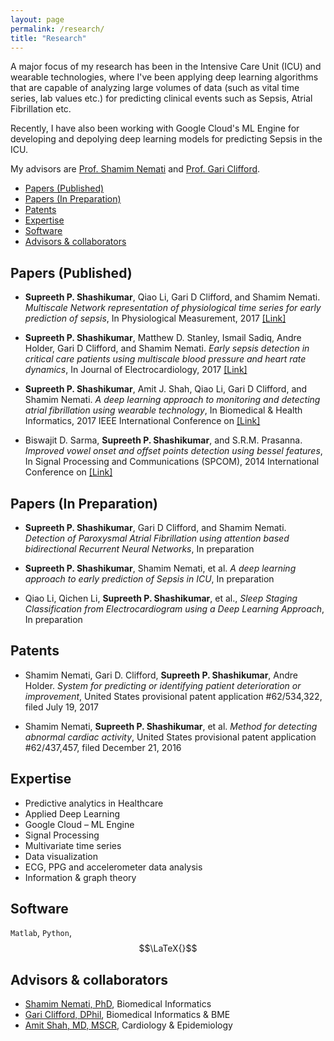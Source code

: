 ```yaml
---
layout: page
permalink: /research/
title: "Research"
---
```


A major focus of my research has been in the Intensive Care Unit (ICU) and wearable technologies, where I've been applying deep learning algorithms that are capable of analyzing large volumes of data (such as vital time series, lab values etc.) for predicting clinical events such as Sepsis, Atrial Fibrillation etc. 

Recently, I have also been working with Google Cloud's ML Engine for developing and depolying deep learning models for predicting Sepsis in the ICU.

My advisors are [Prof. Shamim Nemati](http://nematilab.info/people/shamim/index.html) and [Prof. Gari Clifford](http://gdclifford.info/people/gari).

+ [Papers (Published)](#papers--published)
+ [Papers (In Preparation)](#papers--In-preparation)
+ [Patents](#patents)
+ [Expertise](#expertise)
+ [Software](#software)
+ [Advisors & collaborators](#advisors--collaborators)

## Papers (Published)

+ **Supreeth P. Shashikumar**, Qiao Li, Gari D Clifford, and Shamim Nemati. *Multiscale Network representation of physiological time series for early prediction of sepsis*, In Physiological Measurement, 2017 [[Link]](http://iopscience.iop.org/article/10.1088/1361-6579/aa9772)

+ **Supreeth P. Shashikumar**, Matthew D. Stanley, Ismail Sadiq, Andre Holder, Gari D Clifford, and Shamim Nemati. *Early sepsis detection in critical care patients using multiscale blood pressure and heart rate dynamics*, In Journal of Electrocardiology, 2017 [[Link]](http://www.sciencedirect.com/science/article/pii/S0022073617302546)

+ **Supreeth P. Shashikumar**, Amit J. Shah, Qiao Li, Gari D Clifford, and Shamim Nemati. *A deep learning approach to monitoring and detecting atrial fibrillation using wearable technology*, In Biomedical & Health Informatics, 2017 IEEE International Conference on [[Link]](http://ieeexplore.ieee.org/abstract/document/7897225/)

+ Biswajit D. Sarma, **Supreeth P. Shashikumar**, and S.R.M. Prasanna. *Improved vowel onset and offset points detection using bessel features*, In Signal Processing and Communications (SPCOM), 2014 International Conference on [[Link]](http://ieeexplore.ieee.org/abstract/document/6983913/)

## Papers (In Preparation)

+ **Supreeth P. Shashikumar**, Gari D Clifford, and Shamim Nemati.  *Detection of Paroxysmal Atrial Fibrillation using attention based bidirectional Recurrent Neural Networks*, In preparation

+ **Supreeth P. Shashikumar**, Shamim Nemati, et al. *A deep learning approach to early prediction of Sepsis in ICU*, In preparation

+ Qiao Li, Qichen Li, **Supreeth P. Shashikumar**, et al., *Sleep Staging Classification from Electrocardiogram using a Deep Learning Approach*, In preparation


## Patents 

+ Shamim Nemati, Gari D. Clifford, **Supreeth P. Shashikumar**, Andre Holder. *System for predicting or identifying patient deterioration or improvement*, United States provisional patent application #62/534,322, filed July 19, 2017

+ Shamim Nemati, **Supreeth P. Shashikumar**, et al. *Method for detecting abnormal cardiac activity*, United States provisional patent application #62/437,457, filed December 21, 2016

## Expertise

+ Predictive analytics in Healthcare 
+ Applied Deep Learning
+ Google Cloud – ML Engine
+ Signal Processing
+ Multivariate time series 
+ Data visualization
+ ECG, PPG and accelerometer data analysis
+ Information & graph theory


## Software 

`Matlab`, `Python`, $$\LaTeX{}$$

## Advisors & collaborators

+ [Shamim Nemati, PhD](http://nematilab.info/people/shamim/index.html), Biomedical Informatics
+ [Gari Clifford, DPhil](http://gdclifford.info/people/gari), Biomedical Informatics & BME
+ [Amit Shah, MD, MSCR](https://sph.emory.edu/faculty/profile/#!AJSHAH3), Cardiology & Epidemiology
